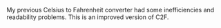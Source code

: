 My previous Celsius to Fahrenheit converter had some inefficiencies and readability problems. This is an improved version of C2F.
